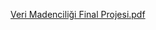 [Veri Madenciliği Final Projesi.pdf](https://github.com/Memirdogan/DataAnalysisWithPython/files/15401171/Veri.Madenciligi.Final.Projesi.pdf)
